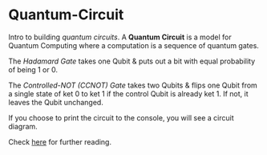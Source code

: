 # Quantum-Circuit
Intro to building *quantum circuits*. A **Quantum Circuit** is a model for Quantum Computing where a computation is a sequence of quantum gates.

The *Hadamard Gate* takes one Qubit & puts out a bit with equal probability of being 1 or 0.

The *Controlled-NOT (CCNOT) Gate* takes two Qubits & flips one Qubit from a single state of ket 0 to ket 1 if the control Qubit is already ket 1. If not, it leaves the Qubit unchanged. 

If you choose to print the circuit to the console, you will see a circuit diagram. 

Check [here](https://en.wikipedia.org/wiki/Quantum_circuit) for further reading.
